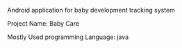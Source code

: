 Android application for baby development tracking system

Project Name: Baby Care

Mostly Used programming Language: java
